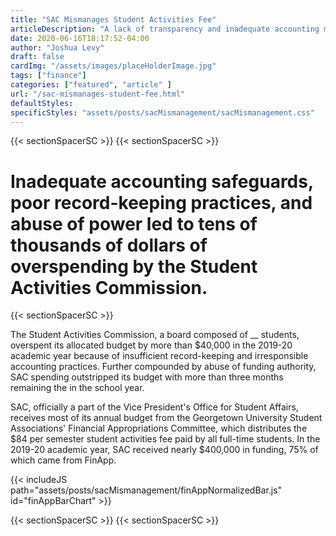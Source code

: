 ```yaml
---
title: "SAC Mismanages Student Activities Fee"
articleDescription: "A lack of transparency and inadequate accounting measures led to more than $10,000 of overspending."
date: 2020-06-16T18:17:52-04:00
author: "Joshua Levy"
draft: false
cardImg: "/assets/images/placeHolderImage.jpg"
tags: ["finance"]
categories: ["featured", "article" ]
url: "/sac-mismanages-student-fee.html"
defaultStyles: 
specificStyles: "assets/posts/sacMismanagement/sacMismanagement.css"
---
```


{{< sectionSpacerSC >}}
{{< sectionSpacerSC >}}

# Inadequate accounting safeguards, poor record-keeping practices, and abuse of power led to tens of thousands of dollars of overspending by the Student Activities Commission.

{{< sectionSpacerSC >}}

The Student Activities Commission, a board composed of __ students, overspent its allocated budget by more than $40,000 in the 2019-20 academic year because of insufficient record-keeping and irresponsible accounting practices. Further compounded by abuse of funding authority, SAC spending outstripped its budget with more than three months remaining the in the school year.


SAC, officially a part of the Vice President's Office for Student Affairs, receives most of its annual budget from the Georgetown University Student Associations' Financial Appropriations Committee, which distributes the $84 per semester student activities fee paid by all full-time students. In the 2019-20 academic year, SAC received nearly $400,000 in funding, 75% of which came from FinApp.

{{< includeJS path="assets/posts/sacMismanagement/finAppNormalizedBar.js" id="finAppBarChart" >}}



{{< sectionSpacerSC >}}
{{< sectionSpacerSC >}}